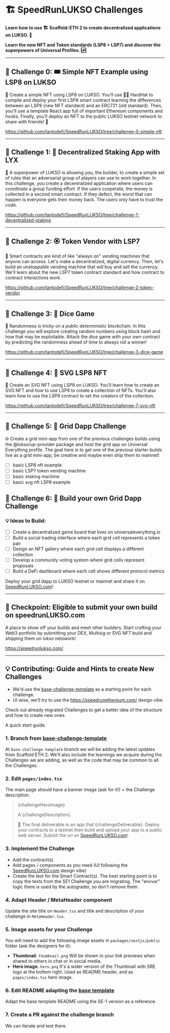 # 🏗 SpeedRunLUKSO Challenges

**Learn how to use 🏗 Scaffold-ETH 2 to create decentralized applications on LUKSO. 🚀**

**Learn the new NFT and Token standards (LSP8 + LSP7) and discover the superpowers of Universal Profiles. 🆙**

---

## 🚩 Challenge 0: 🎟 Simple NFT Example using LSP8 on LUKSO

🎫 Create a simple NFT using LSP8 on LUKSO. You'll use 👷‍♀️ HardHat to compile and deploy your first LSP8 smart contract learning the differences between an LSP8 (new NFT standard) and an ERC721 (old standard). Then, you'll use a template React app full of important Ethereum components and hooks. Finally, you'll deploy an NFT to the public LUKSO testnet network to share with friends! 🚀

https://github.com/tantodefi/SpeedRunLUKSO/tree/challenge-0-simple-nft

---

## 🚩 Challenge 1: 🔏 Decentralized Staking App with LYX

🦸 A superpower of LUKSO is allowing you, the builder, to create a simple set of rules that an adversarial group of players can use to work together. In this challenge, you create a decentralized application where users can coordinate a group funding effort. If the users cooperate, the money is collected in a second smart contract. If they defect, the worst that can happen is everyone gets their money back. The users only have to trust the code.

https://github.com/tantodefi/SpeedRunLUKSO/tree/challenge-1-decentralized-staking

---

## 🚩 Challenge 2: 🏵 Token Vendor with LSP7

🤖 Smart contracts are kind of like "always on" vending machines that anyone can access. Let's make a decentralized, digital currency. Then, let's build an unstoppable vending machine that will buy and sell the currency. We'll learn about the new LSP7 token contract standard and how contract to contract interactions work.

https://github.com/tantodefi/SpeedRunLUKSO/tree/challenge-2-token-vendor

---

## 🚩 Challenge 3: 🎲 Dice Game

🎰 Randomness is tricky on a public deterministic blockchain. In this challenge you will explore creating random numbers using block hash and how that may be exploitable. Attack the dice game with your own contract by predicting the randomness ahead of time to always roll a winner!

https://github.com/tantodefi/SpeedRunLUKSO/tree/challenge-3-dice-game

---

## 🚩 Challenge 4: 🎨 SVG LSP8 NFT

🎨 Create an SVG NFT using LSP8 on LUKSO. You'll learn how to create an SVG NFT and how to use LSP8 to create a collection of NFTs. You'll also learn how to use the LSP8 contract to set the creators of the collection.

https://github.com/tantodefi/SpeedRunLUKSO/tree/challenge-7-svg-nft

---

## 🚩 Challenge 5: 🔗 Grid Dapp Challenge

🌐 Create a grid mini-app from one of the previous challenges builds using the @lukso/up-provider package and host the grid app on Universal Everything profile. The goal here is to get one of the previous starter builds live as a grid mini-app, be creative and maybe even ship them to mainnet!

- [ ] basic LSP8 nft example
- [ ] basic LSP7 token vending machine
- [ ] basic staking machine
- [ ] basic svg nft LSP8 example

## 🚩 Challenge 6: 🔗 Build your own Grid Dapp Challenge

### 💡 Ideas to Build:

- [ ] Create a decentralized game board that lives on universaleverything.io
- [ ] Build a social trading interface where each grid cell represents a token pair
- [ ] Design an NFT gallery where each grid cell displays a different collection
- [ ] Develop a community voting system where grid cells represent proposals
- [ ] Build a DeFi dashboard where each cell shows different protocol metrics

Deploy your grid dapp to LUKSO testnet or mainnet and share it on [SpeedRunLUKSO.com](https://speedrunlukso.com)!

---

## 🎉 Checkpoint: Eligible to submit your own build on speedrunLUKSO.com

A place to show off your builds and meet other builders. Start crafting your Web3 portfolio by submitting your DEX, Multisig or SVG NFT build and shipping them on lukso netowork! 

https://speedrunlukso.com/

---

## 💡 Contributing: Guide and Hints to create New Challenges

- We'd use the [base-challenge-template](https://github.com/scaffold-eth/se-2-challenges/tree/base-challenge-template) as a starting point for each challenge.
- UI wise, we'll try to use the https://speedrunethereum.com/ design vibe.

Check out already migrated Challenges to get a better idea of the structure and how to create new ones.

A quick start guide.

### 1. Branch from [base-challenge-template](https://github.com/scaffold-eth/se-2-challenges/tree/base-challenge-template)

At `base-challenge-template` branch we will be adding the latest updates from Scaffold ETH 2. We'll also include the learnings we acquire during the Challenges we are adding, as well as the code that may be common to all the Challenges.

### 2. Edit `pages/index.tsx`

The main page should have a banner image (ask for it!) + the Challenge description.

> {challengeHeroImage}
>
> A {challengeDescription}.
>
> 🌟 The final deliverable is an app that {challengeDeliverable}.
> Deploy your contracts to a testnet then build and upload your app to a public web server. Submit the url on [SpeedRunLUKSO.com](https://speedrunlukso.com)!

### 3. Implement the Challenge

- Add the contract(s)
- Add pages / components as you need (UI following the [SpeedRunLUKSO.com](https://speedrunlukso.com/) design vibe)
- Create the test for the Smart Contract(s). The best starting point is to copy the tests from the SE1 Challenge you are migrating. The "envvar" logic there is used by the autograder, so don't remove them.

### 4. Adapt Header / MetaHeader component

Update the site title on `Header.tsx` and title and description of your challenge in `MetaHeader.tsx`.

### 5. Image assets for your Challenge

You will need to add the following image assets in `packages/nextjs/public` folder (ask the designers for it):

- **Thumbnail.** `thumbnail.png`
  Will be shown in your link previews when shared to others in chat or in social media.
- **Hero image.** `hero.png`
  It's a wider version of the Thumbnail with SRE logo at the bottom right. Used as README header, and as `pages/index.tsx` hero image.

### 6. Edit README adapting the [base template](https://github.com/scaffold-eth/se-2-challenges/tree/base-challenge-template#readme)

Adapt the base template README using the SE-1 version as a reference.

### 7. Create a PR against the challenge branch

We can iterate and test there.
